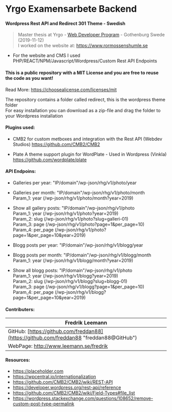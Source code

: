 # Yrgo Examensarbete Backend
#### Wordpress Rest API and Redirect 301 Theme - Swedish

> Master thesis at Yrgo - [Web Developer Program](https://yrgo.se/utbildningar/media-och-kommunikation/webbutvecklare/) - Gothenburg Swede (2019-11-12)<br/>
> I worked on the website at: https://www.rormossenshumle.se

- For the website and CMS I used PHP/REACT/NPM/Javascript/Wordpress/Custom Rest API Endpoints

#### This is a public repository with a MIT License and you are free to reuse the code as you want!
Read More:  https://choosealicense.com/licenses/mit

The repository contains a folder called redirect, this is the wordpress theme folder<br/>
For easy installation you can download as a zip-file and drag the folder to your Wordpress installation

#### Plugins used:

- CMB2 for custom metboxes and integration with the Rest API (Webdev Studios) https://github.com/CMB2/CMB2

- Plate A theme support plugin for WordPlate - Used in Wordpress (Vinkla) https://github.com/wordplate/plate

#### API Endpoins:

- Galleries per year: "IP/domain"/wp-json/rhg/v1/photo/year

- Galleries per month: "IP/domain"/wp-json/rhg/v1/photo/month<br/>
Param_1: year (/wp-json/rhg/v1/photo/month?year=2019)

- Show all gallery posts: "IP/domain"/wp-json/rhg/v1/photo<br/>
Param_1: year (/wp-json/rhg/v1/photo?year=2019)<br/>
Param_2: slug (/wp-json/rhg/v1/photo?slug=galleri-01)<br/>
Param_3: page (/wp-json/rhg/v1/photo?page=1&per_page=10)<br/>
Param_4: per_page (/wp-json/rhg/v1/photo?page=1&per_page=10&year=2019)

- Blogg posts per year: "IP/domain"/wp-json/rhg/v1/blogg/year

- Blogg posts per month: "IP/domain"/wp-json/rhg/v1/blogg/month<br/>
Param_1: year (/wp-json/rhg/v1/blogg/month?year=2019)

- Show all blogg posts: "IP/domain"/wp-json/rhg/v1/photo<br/>
Param_1: year (/wp-json/rhg/v1/blogg?year=2019)<br/>
Param_2: slug (/wp-json/rhg/v1/blogg?slug=blogg-01)<br/>
Param_3: page (/wp-json/rhg/v1/blogg?page=1&per_page=10)<br/>
Param_4: per_page (/wp-json/rhg/v1/blogg?page=1&per_page=10&year=2019)

#### Contributers:
| Fredrik Leemann
|----------------
| GitHub: [https://github.com/freddan88](https://github.com/freddan88 "freddan88@GitHub")
| WebPage: http://www.leemann.se/fredrik

#### Resources:
- https://placeholder.com
- https://wpcentral.io/internationalization
- https://github.com/CMB2/CMB2/wiki/REST-API
- https://developer.wordpress.org/rest-api/reference
- https://github.com/CMB2/CMB2/wiki/Field-Types#file_list
- https://wordpress.stackexchange.com/questions/108652/remove-custom-post-type-permalink

